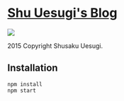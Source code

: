 # [Shu Uesugi's Blog](http://chibicode.com)

![](https://cloud.githubusercontent.com/assets/992008/12419451/0a956e36-be6b-11e5-8ddf-4569bf89d385.jpg)

2015 Copyright Shusaku Uesugi.

## Installation

```
npm install
npm start
```
